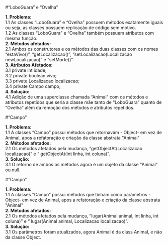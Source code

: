 #“LoboGuara” e “Ovelha”

**1. Problema:**   
1.1 As classes “LoboGuara” e “Ovelha” possuem métodos exatamente iguais ou seja, as classes possuem replicação de código sem motivo.  
1.2 As classes “LoboGuara” e “Ovelha” também possuem atributos com mesma função.  
**2. Métodos afetados:**  
2.1 Ambos os construtores e os métodos das duas classes com os nomes “estaVivo()”, “getLocalizacao()”, “setLocalizacao(Localizacao newLocalizacao)” e “setMorte()”.  
**3. Atributos Afetados:**  
3.1 private int idade;  
3.2 private boolean vivo;  
3.3 private Localizacao localizacao;  
3.4 private Campo campo;  
**4. Solução:**  
4.1 Adição de uma superclasse chamada “Animal” com os métodos e atributos repetidos que seria a classe mãe tanto de “LoboGuara” quanto de “Ovelha” além da remoção dos métodos e atributos repetidos.  
  
#“Campo”  

**1. Problema:**   
1.1 A classes “Campo” possui métodos que retornavam  - Object- em vez de Animal, apos a refatoração e criação da classe abstrata "Animal"  
**2. Métodos afetados:**  
2.1 Os métodos afetados pela mudança, “getObjectAt(Localizacao localizacao)” e “ getObjectAt(int linha, int coluna)”.  
**3. Solução:**  
3.1 O retorno de ambos os métodos agora é um objeto da classe "Animal" ou null.  
  
#“Campo”  

**1. Problema:**   
1.1 A classes “Campo” possui métodos que tinham como parâmetros - Object- em vez de Animal, apos a refatoração e criação da classe abstrata "Animal"  
**2. Métodos afetados:**  
2.1 Os métodos afetados pela mudança, “lugar(Animal animal, int linha, int coluna)” e “ lugar(Animal animal, Localizacao localizacao)”.  
**3. Solução:**  
3.1 Os parâmetros foram atualizados, agora Animal é da class Animal, e não da classe Object.